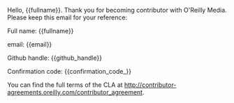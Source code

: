 Hello, {{fullname}}.  Thank you for becoming contributor with O'Reilly Media.  Please keep this email for your reference:

Full name: {{fullname}}

email: {{email}}

Github handle: {{github_handle}}

Confirmation code: {{confirmation_code_}}


You can find the full terms of the CLA at http://contributor-agreements.oreilly.com/contributor_agreement.